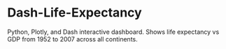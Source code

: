 # Dash-Life-Expectancy

Python, Plotly, and Dash interactive dashboard. Shows life expectancy vs GDP from 1952 to 2007 across all continents.
